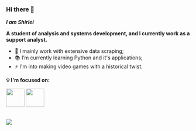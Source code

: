 ### Hi there 👋
***I am Shirlei***

**A student of analysis and systems development, and I currently work as a support analyst.**

- 🔭 I mainly work with extensive data scraping;
- 📚 I’m currently learning Python and it's applications;
- ⚡ I'm into making video games with a historical twist.

**💡 I'm focused on:**

<div style="display: inline">
  <img width='50' height='50' src="https://cdn.jsdelivr.net/gh/devicons/devicon/icons/python/python-original-wordmark.svg" />
  <img width='50' height='50' src="https://cdn.jsdelivr.net/gh/devicons/devicon/icons/godot/godot-original-wordmark.svg" />
</div>

##

<a href="https://www.linkedin.com/in/shirlei-zounar/">
<img src="https://img.shields.io/badge/linkedin-%230077B5.svg?style=for-the-badge&logo=linkedin&logoColor=white">
</a>
          

